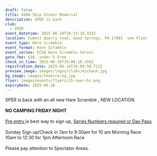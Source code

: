 ```yaml
---
draft: false
title: OXBO-Skip Stoner Memorial
description: SPER is back
club:
  - SPER
event_datetime: 2025-06-28T18:33:18.333Z
location: Summit Quarry road, Good Springs, PA 17981  see Flyer
event_type: Hare Scramble
event_format: Hare Scramble
event_series: ECEA Hare Scramble Series
gate_fee: $10, under 5 Free
check_in_time: 2025-06-28T19:00:18.350Z
registration_date: 2025-06-16T16:00:50.712Z
preview_image: images/logos/clubs/michaux.jpg
bg_image: images/feature-bg.jpg
flyer: images/events/flyers/25-sper-hs.png
expiryDate: 2025-06-28
---
```

SPER is back with an all new Hare Scramble , NEW LOCATION \
\
**NO CAMPING FRIDAY NIGHT**\
\
[Pre entry ](https://www.moto-tally.com/ECEA/ECEA/PreEntry.aspx)is best way to sign up, [Series Numbers required or Day Pass](https://www.moto-tally.com/ECEA/ECEA/SeriesRegistration.aspx)\
\
Sunday Sign up/Check in  7am to 9:30am for 10 am Morning Race\
                                           10am to 12:30 for 1pm Afternoon Race\
\
Please pay attention to Spectator Areas.
